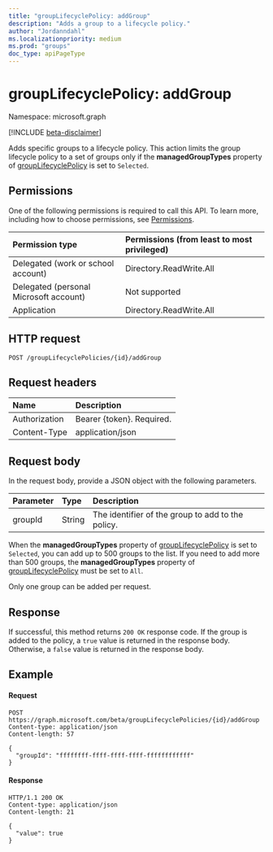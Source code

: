 ```yaml
---
title: "groupLifecyclePolicy: addGroup"
description: "Adds a group to a lifecycle policy."
author: "Jordanndahl"
ms.localizationpriority: medium
ms.prod: "groups"
doc_type: apiPageType
---
```


# groupLifecyclePolicy: addGroup

Namespace: microsoft.graph

[!INCLUDE [beta-disclaimer](../../includes/beta-disclaimer.md)]

Adds specific groups to a lifecycle policy. This action limits the group lifecycle policy to a set of groups only if the **managedGroupTypes** property of [groupLifecyclePolicy](../resources/grouplifecyclepolicy.md) is set to `Selected`.

## Permissions

One of the following permissions is required to call this API. To learn more, including how to choose permissions, see [Permissions](/graph/permissions-reference).


|Permission type      | Permissions (from least to most privileged)              |
|:--------------------|:---------------------------------------------------------|
|Delegated (work or school account) | Directory.ReadWrite.All    |
|Delegated (personal Microsoft account) | Not supported |
|Application | Directory.ReadWrite.All |

## HTTP request
<!-- { "blockType": "ignored" } -->
```http
POST /groupLifecyclePolicies/{id}/addGroup
```

## Request headers

| Name | Description |
|:---------------|:----------|
| Authorization | Bearer {token}. Required. |
| Content-Type  | application/json |

## Request body
In the request body, provide a JSON object with the following parameters.

| Parameter | Type | Description |
|:---------------|:--------|:----------|
|groupId|String| The identifier of the group to add to the policy. |

When the **managedGroupTypes** property of [groupLifecyclePolicy](../resources/grouplifecyclepolicy.md) is set to `Selected`, you can add up to 500 groups to the list. If you need to add more than 500 groups, the **managedGroupTypes** property of [groupLifecyclePolicy](../resources/grouplifecyclepolicy.md) must be set to `All`.

Only one group can be added per request.

## Response

If successful, this method returns `200 OK` response code. If the group is added to the policy, a `true` value is returned in the response body. Otherwise, a `false` value is returned in the response body.

## Example

#### Request

<!-- {
  "blockType": "ignored",
  "name": "grouplifecyclepolicy_addgroup"
} -->
```http
POST https://graph.microsoft.com/beta/groupLifecyclePolicies/{id}/addGroup
Content-type: application/json
Content-length: 57

{
  "groupId": "ffffffff-ffff-ffff-ffff-ffffffffffff"
}
```

#### Response
<!-- { "blockType": "ignored" } -->

```http
HTTP/1.1 200 OK
Content-type: application/json
Content-length: 21

{
  "value": true
}
```

<!-- uuid: 8fcb5dbc-d5aa-4681-8e31-b001d5168d79
2015-10-25 14:57:30 UTC -->
<!--
{
  "type": "#page.annotation",
  "description": "groupLifecyclePolicy: addgroup",
  "keywords": "",
  "section": "documentation",
  "tocPath": "",
  "suppressions": []
}
-->


